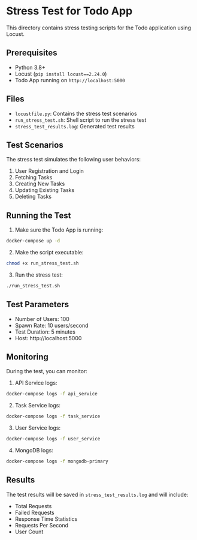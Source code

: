 # Stress Test for Todo App

This directory contains stress testing scripts for the Todo application using Locust.

## Prerequisites

- Python 3.8+
- Locust (`pip install locust==2.24.0`)
- Todo App running on `http://localhost:5000`

## Files

- `locustfile.py`: Contains the stress test scenarios
- `run_stress_test.sh`: Shell script to run the stress test
- `stress_test_results.log`: Generated test results

## Test Scenarios

The stress test simulates the following user behaviors:

1. User Registration and Login
2. Fetching Tasks
3. Creating New Tasks
4. Updating Existing Tasks
5. Deleting Tasks

## Running the Test

1. Make sure the Todo App is running:

```bash
docker-compose up -d
```

2. Make the script executable:

```bash
chmod +x run_stress_test.sh
```

3. Run the stress test:

```bash
./run_stress_test.sh
```

## Test Parameters

- Number of Users: 100
- Spawn Rate: 10 users/second
- Test Duration: 5 minutes
- Host: http://localhost:5000

## Monitoring

During the test, you can monitor:

1. API Service logs:

```bash
docker-compose logs -f api_service
```

2. Task Service logs:

```bash
docker-compose logs -f task_service
```

3. User Service logs:

```bash
docker-compose logs -f user_service
```

4. MongoDB logs:

```bash
docker-compose logs -f mongodb-primary
```

## Results

The test results will be saved in `stress_test_results.log` and will include:

- Total Requests
- Failed Requests
- Response Time Statistics
- Requests Per Second
- User Count
